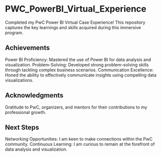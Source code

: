 # PWC_PowerBI_Virtual_Experience

Completed my PwC Power BI Virtual Case Experience! This repository captures the key learnings and skills acquired during this immersive program.

## Achievements

Power BI Proficiency: Mastered the use of Power BI for data analysis and visualization.
Problem-Solving: Developed strong problem-solving skills through tackling complex business scenarios.
Communication Excellence: Honed the ability to effectively communicate insights using compelling data visualizations.

## Acknowledgments
Gratitude to PwC, organizers, and mentors for their contributions to my professional growth.

## Next Steps

Networking Opportunities: I am keen to make connections within the PwC community.
Continuous Learning: I am curious to remain at the forefront of data analysis and visualization.
